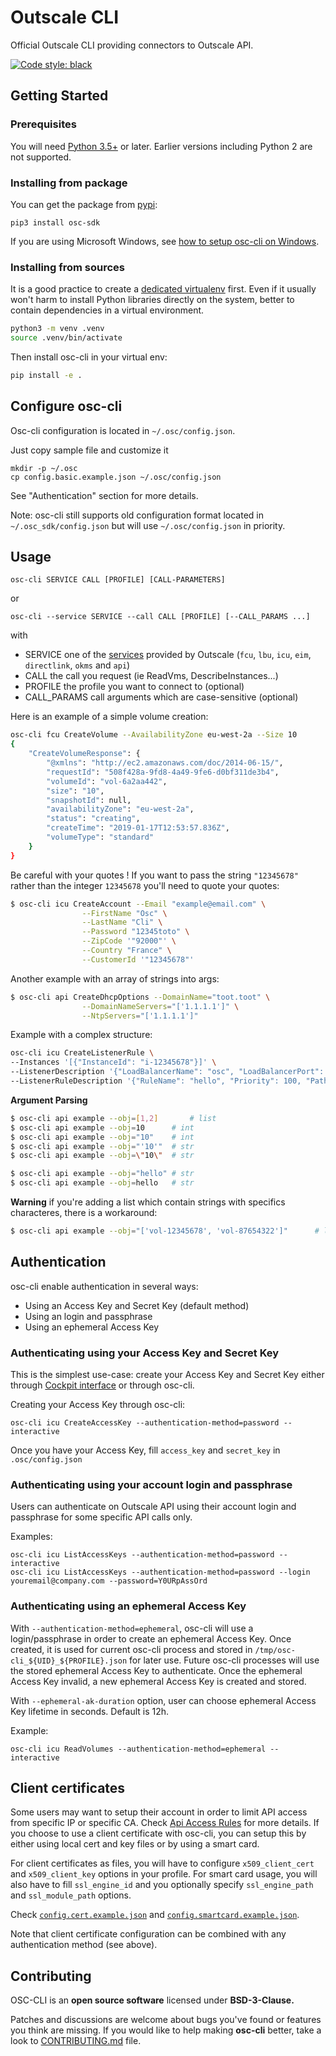 # Outscale CLI

Official Outscale CLI providing connectors to Outscale API.

[![Code style: black](https://img.shields.io/badge/code%20style-black-000000.svg)](https://github.com/psf/black)

## Getting Started

### Prerequisites

You will need [Python 3.5+](https://www.python.org/) or later. Earlier versions including Python 2 are not supported.

### Installing from package

You can get the package from [pypi](https://pypi.org/project/osc-sdk/):
```
pip3 install osc-sdk
```

If you are using Microsoft Windows, see [how to setup osc-cli on Windows](windows-setup.md).

### Installing from sources

It is a good practice to create a [dedicated virtualenv](https://virtualenv.pypa.io/en/latest/) first. Even if it usually won't harm to install Python libraries directly on the system, better to contain dependencies in a virtual environment.

```bash
python3 -m venv .venv
source .venv/bin/activate
```

Then install osc-cli in your virtual env:
```bash
pip install -e .
```

## Configure osc-cli

Osc-cli configuration is located in `~/.osc/config.json`.

Just copy sample file and customize it
```
mkdir -p ~/.osc
cp config.basic.example.json ~/.osc/config.json
```

See "Authentication" section for more details.

Note: osc-cli still supports old configuration format located in `~/.osc_sdk/config.json` but will use `~/.osc/config.json` in priority.

## Usage

```
osc-cli SERVICE CALL [PROFILE] [CALL-PARAMETERS]
```
or
```
osc-cli --service SERVICE --call CALL [PROFILE] [--CALL_PARAMS ...]
```
with
* SERVICE one of the [services](http://docs.outscale.com) provided by Outscale (`fcu`, `lbu`, `icu`, `eim`, `directlink`, `okms` and `api`)
* CALL the call you request (ie ReadVms, DescribeInstances...)
* PROFILE the profile you want to connect to (optional)
* CALL_PARAMS call arguments which are case-sensitive (optional)


Here is an example of a simple volume creation:
```bash
osc-cli fcu CreateVolume --AvailabilityZone eu-west-2a --Size 10
{
    "CreateVolumeResponse": {
        "@xmlns": "http://ec2.amazonaws.com/doc/2014-06-15/",
        "requestId": "508f428a-9fd8-4a49-9fe6-d0bf311de3b4",
        "volumeId": "vol-6a2aa442",
        "size": "10",
        "snapshotId": null,
        "availabilityZone": "eu-west-2a",
        "status": "creating",
        "createTime": "2019-01-17T12:53:57.836Z",
        "volumeType": "standard"
    }
}
```

Be careful with your quotes ! If you want to pass the string `"12345678"` rather than the integer `12345678` you'll need to quote your quotes:
```bash
$ osc-cli icu CreateAccount --Email "example@email.com" \
			    --FirstName "Osc" \
			    --LastName "Cli" \
			    --Password "12345toto" \
			    --ZipCode '"92000"' \
			    --Country "France" \
			    --CustomerId '"12345678"'
```

Another example with an array of strings into args:
```bash
$ osc-cli api CreateDhcpOptions --DomainName="toot.toot" \
				--DomainNameServers="['1.1.1.1']" \
				--NtpServers="['1.1.1.1']"
```

Example with a complex structure:
```bash
osc-cli icu CreateListenerRule \
--Instances '[{"InstanceId": "i-12345678"}]' \
--ListenerDescription '{"LoadBalancerName": "osc", "LoadBalancerPort": 80}'
--ListenerRuleDescription '{"RuleName": "hello", "Priority": 100, "PathPattern": "/"}'
```

**Argument Parsing**
```bash
$ osc-cli api example --obj=[1,2]    	# list
$ osc-cli api example --obj=10		# int
$ osc-cli api example --obj="10"	# int
$ osc-cli api example --obj="'10'"	# str
$ osc-cli api example --obj=\"10\"	# str

$ osc-cli api example --obj="hello"	# str
$ osc-cli api example --obj=hello	# str
```
**Warning** if you're adding a list which contain strings with specifics characteres, there is a workaround:
```bash
$ osc-cli api example --obj="['vol-12345678', 'vol-87654322']"    	# list
```

## Authentication

osc-cli enable authentication in several ways:
- Using an Access Key and Secret Key (default method)
- Using an login and passphrase
- Using an ephemeral Access Key

### Authenticating using your Access Key and Secret Key

This is the simplest use-case: create your Access Key and Secret Key either through [Cockpit interface](https://cockpit.outscale.com/) or through osc-cli.

Creating your Access Key through osc-cli:
```
osc-cli icu CreateAccessKey --authentication-method=password --interactive
```

Once you have your Access Key, fill `access_key` and `secret_key` in `.osc/config.json`

### Authenticating using your account login and passphrase

Users can authenticate on Outscale API using their account login and passphrase for some specific API calls only.

Examples:
```
osc-cli icu ListAccessKeys --authentication-method=password --interactive
osc-cli icu ListAccessKeys --authentication-method=password --login youremail@company.com --password=Y0URpAssOrd
```

### Authenticating using an ephemeral Access Key

With `--authentication-method=ephemeral`, osc-cli will use a login/passphrase in order to create an ephemeral Access Key.
Once created, it is used for current osc-cli process and stored in `/tmp/osc-cli_${UID}_${PROFILE}.json` for later use.
Future osc-cli processes will use the stored ephemeral Access Key to authenticate.
Once the ephemeral Access Key invalid, a new ephemeral Access Key is created and stored.

With `--ephemeral-ak-duration` option, user can choose ephemeral Access Key lifetime in seconds. Default is 12h.

Example:
```
osc-cli icu ReadVolumes --authentication-method=ephemeral --interactive
```
## Client certificates

Some users may want to setup their account in order to limit API access from specific IP or specific CA. Check [Api Access Rules](https://wiki.outscale.net/display/EN/About+API+Access+Rules) for more details. If you choose to use a client certificate with osc-cli, you can setup this by either using local cert and key files or by using a smart card.

For client certificates as files, you will have to configure `x509_client_cert` and `x509_client_key` options in your profile. For smart card usage, you will also have to fill `ssl_engine_id` and you optionally specify `ssl_engine_path` and `ssl_module_path` options.

Check [`config.cert.example.json`](config.cert.example.json) and [`config.smartcard.example.json`](config.smartcard.example.json).

Note that client certificate configuration can be combined with any authentication method (see above).

## Contributing
OSC-CLI is an **open source software** licensed under **BSD-3-Clause.**

Patches and discussions are welcome about bugs you've found or features you think are missing. If you would like to help making **osc-cli** better, take a look to [CONTRIBUTING.md](https://github.com/outscale/osc-cli/blob/master/CONTRIBUTING.md) file.
